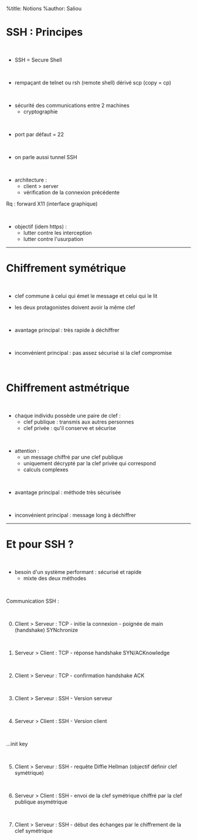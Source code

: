 %title: Notions
%author: Saliou


# SSH : Principes


<br>

* SSH = Secure Shell

<br>

* rempaçant de telnet ou rsh (remote shell)
	dérivé scp (copy = cp)

<br>

* sécurité des communications entre 2 machines
	* cryptographie

<br>

* port par défaut = 22

<br>

* on parle aussi tunnel SSH

<br>

* architecture : 
	* client > server
	* vérification de la connexion précédente

Rq : forward X11 (interface graphique)

<br>

* objectif (idem https) :
	* lutter contre les interception
	* lutter contre l'usurpation

-----------------------------------------------------------------

# Chiffrement symétrique


<br>

* clef commune à celui qui émet le message et celui qui le lit

* les deux protagonistes doivent avoir la même clef

<br>

* avantage principal : très rapide à déchiffrer

<br>

* inconvénient principal : pas assez sécurisé si la clef compromise


<br>

# Chiffrement astmétrique


<br>

* chaque individu possède une paire de clef :
	* clef publique : transmis aux autres personnes
	* clef privée : qu'il conserve et sécurise

<br>

* attention :
	* un message chiffré par une clef publique
	* uniquement décrypté par la clef privée qui correspond
	* calculs complexes

<br>

* avantage principal : méthode très sécurisée

<br>

* inconvénient principal : message long à déchiffrer

----------------------------------------------------------------------

# Et pour SSH ?


<br>

* besoin d'un système performant : sécurisé et rapide
	* mixte des deux méthodes

<br>

Communication SSH :

<br>

0. Client > Serveur : TCP - initie la connexion - poignée de main (handshake) SYNchronize

<br>

1. Serveur > Client : TCP - réponse handshake SYN/ACKnowledge

<br>

2. Client > Serveur : TCP - confirmation handshake ACK

<br>

3. Client > Serveur : SSH - Version serveur

<br>

4. Serveur > Client : SSH - Version client

<br>

...init key

<br>

5. Client > Serveur : SSH - requête Diffie Hellman (objectif définir clef symétrique)

<br>

6. Serveur > Client : SSH - envoi de la clef symétrique chiffré par la clef publique asymétrique

<br>

7. Client > Serveur : SSH - début des échanges par le chiffrement de la clef symétrique

